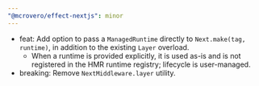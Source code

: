 ```yaml
---
"@mcrovero/effect-nextjs": minor
---
```


- feat: Add option to pass a `ManagedRuntime` directly to `Next.make(tag, runtime)`, in addition to the existing `Layer` overload.
  - When a runtime is provided explicitly, it is used as-is and is not registered in the HMR runtime registry; lifecycle is user-managed.
- breaking: Remove `NextMiddleware.layer` utility.
